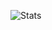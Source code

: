![Stats](https://github-readme-stats.vercel.app/api?username=blanks-hub&theme=react&show_icons=true)
